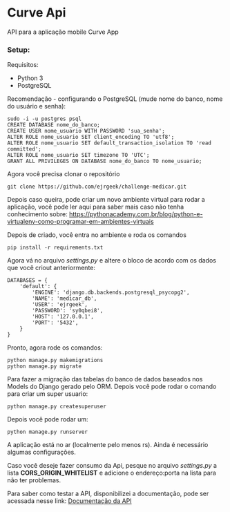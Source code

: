 # Curve Api
API para a aplicação mobile Curve App
### Setup:
Requisitos:
* Python 3
* PostgreSQL 

Recomendação - configurando o PostgreSQL (mude nome do banco, nome do usuário e senha):

    sudo -i -u postgres psql
    CREATE DATABASE nome_do_banco;
    CREATE USER nome_usuario WITH PASSWORD 'sua_senha';
    ALTER ROLE nome_usuario SET client_encoding TO 'utf8';
    ALTER ROLE nome_usuario SET default_transaction_isolation TO 'read committed';
    ALTER ROLE nome_usuario SET timezone TO 'UTC';
    GRANT ALL PRIVILEGES ON DATABASE nome_do_banco TO nome_usuario;
    
Agora você precisa clonar o repositório

    git clone https://github.com/ejrgeek/challenge-medicar.git

Depois caso queira, pode criar um novo ambiente virtual para rodar a aplicação, você pode ler aqui para saber mais caso não tenha conhecimento sobre: https://pythonacademy.com.br/blog/python-e-virtualenv-como-programar-em-ambientes-virtuais

Depois de criado, você entra no ambiente e roda os comandos

    pip install -r requirements.txt

Agora vá no arquivo *settings.py* e altere o bloco de acordo com os dados que você criout anteriormente:

    DATABASES = {
        'default': {
            'ENGINE': 'django.db.backends.postgresql_psycopg2',
            'NAME': 'medicar_db',
            'USER': 'ejrgeek',
            'PASSWORD': 'sy0qbei8',
            'HOST': '127.0.0.1',
            'PORT': '5432',
        }
    }
    
Pronto, agora rode os comandos:

    python manage.py makemigrations
    python manage.py migrate
    

Para fazer a migração das tabelas do banco de dados baseados nos Models do Django gerado pelo ORM. Depois você pode rodar o comando para criar um super usuario:
    
    python manage.py createsuperuser

Depois você pode rodar um:

    python manage.py runserver
    
A aplicação está no ar (localmente pelo menos rs). Ainda é necessário algumas configurações.

Caso você deseje fazer consumo da Api, pesque no arquivo *settings.py* a lista **CORS_ORIGIN_WHITELIST** e adicione o endereço:porta na lista para não ter problemas.

Para saber como testar a API, disponibilizei a documentação, pode ser acessada nesse link: [Documentação da API]()

